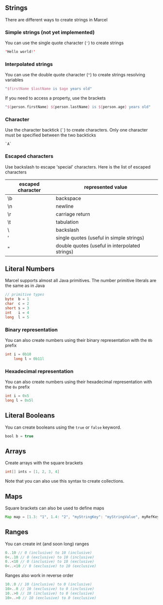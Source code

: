 ## Strings

There are different ways to create strings in Marcel

### Simple strings (not yet implemented)
You can use the single quote character (`'`) to create strings
```kotlin
'Hello world!'
```


### Interpolated strings

You can use the double quote character (`"`) to create strings resolving variables

```kotlin
"$firstName $lastName is $age years old"
```

If you need to access a property, use the brackets


```kotlin
"${person.firstName} ${person.lastName} is ${person.age} years old"
```


### Character
Use the character backtick (<code>`</code>) to create characters.
Only one character must be specified between the two backticks


```
`A`
```



### Escaped characters
Use backslash to escape 'special' characters. Here is the list of escaped characters

| escaped character | represented value                               | 
|-------------------|-------------------------------------------------|
| \b                | backspace	                                      | 
| \n                | newline	                                        | 
| \r                | carriage return	                                | 
| \t                | tabulation	                                     | 
| \\                | backslash	                                      | 
| \'                | single quotes (useful in simple strings)	       | 
| \"                | double quotes (useful in interpolated strings)	 | 


## Literal Numbers

Marcel supports almost all Java primitives. The number primitive literals are the same as in Java

```java
// primitive types
byte  b = 1
char  c = 2
short s = 3
int   i = 4
long  l = 5
```

### Binary representation

You can also create numbers using their binary representation with the `0b` prefix

```java
int i = 0b10
    long l = 0b11l
```


### Hexadecimal representation

You can also create numbers using their hexadecimal representation with the `0x` prefix

```java
int i = 0x5
long l = 0x5l
```

## Literal Booleans

You can create booleans using the `true` or `false` keyword.

```java
bool b = true
```

## Arrays


Create arrays with the square brackets

```groovy
int[] ints = [1, 2, 3, 4]
```

[comment]: <> (TODO need to add link)
Note that you can also use this syntax to create collections.

## Maps

Square brackets can also be used to define maps

````groovy
Map map = [1.3: "1", 1.4: "2", "myStringKey": "myStringValue", myRefKey: myRefValue]
````

## Ranges

You can create int (and soon long) ranges

```groovy
0..10 // 0 (inclusive) to 10 (inclusive)
0<..10 // 0 (exclusive) to 10 (inclusive)
0..<10 // 0 (inclusive) to 10 (exclusive)
0<..<10 // 0 (exclusive) to 10 (exclusive)
```

Ranges also work in reverse order

```groovy
10..0 // 10 (inclusive) to 0 (inclusive)
10>..0 // 10 (exclusive) to 0 (inclusive)
10..>0 // 10 (inclusive) to 0 (exclusive)
10>..>0 // 10 (exclusive) to 0 (exclusive)
```
